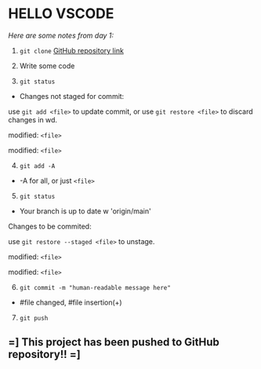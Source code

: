 # HELLO VSCODE
*Here are some notes from day 1:*

1. `git clone` [GitHub repository link](https://github.com/ryanflitcroft/LAB-o1b-markdown-notes)

2. Write some code

3. `git status`
- Changes not staged for commit: 

use `git add <file>` to update commit, or
use `git restore <file>` to discard changes in wd.

modified: `<file>`

modified: `<file>`

4. `git add -A`

- -A for all, or just `<file>` 

5. `git status`
- Your branch is up to date w 'origin/main'

Changes to be commited:


use `git restore --staged <file>` to unstage.

modified: `<file>`

modified: `<file>`

6. `git commit -m "human-readable message here"`
- #file changed, #file insertion(+)

7. `git push`

## =] This project has been pushed to GitHub repository!! =]




